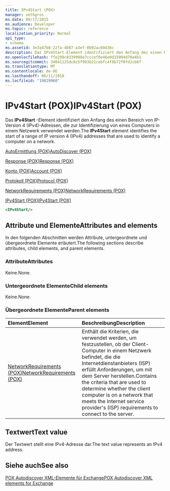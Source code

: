 ```yaml
---
title: IPv4Start (POX)
manager: sethgros
ms.date: 09/17/2015
ms.audience: Developer
ms.topic: reference
localization_priority: Normal
api_type:
- schema
ms.assetid: 3e3a47b8-22fa-4b07-a3ef-0b92ac69d36c
description: Das IPv4Start-Element identifiziert den Anfang des einen Bereich von IP-Version 4 (IPv4)-Adressen, die zur Identifizierung von eines Computers in einem Netzwerk verwendet werden.
ms.openlocfilehash: ffe299c8339998e7cccef0e46e0d15994d70a4b1
ms.sourcegitcommit: 34041125dc8c5f993b21cebfc4f8b72f0fd2cb6f
ms.translationtype: MT
ms.contentlocale: de-DE
ms.lasthandoff: 06/11/2018
ms.locfileid: "19829960"
---
```

# <a name="ipv4start-pox"></a><span data-ttu-id="03a99-103">IPv4Start (POX)</span><span class="sxs-lookup"><span data-stu-id="03a99-103">IPv4Start (POX)</span></span>

<span data-ttu-id="03a99-104">Das **IPv4Start** -Element identifiziert den Anfang des einen Bereich von IP-Version 4 (IPv4)-Adressen, die zur Identifizierung von eines Computers in einem Netzwerk verwendet werden.</span><span class="sxs-lookup"><span data-stu-id="03a99-104">The **IPv4Start** element identifies the start of a range of IP version 4 (IPv4) addresses that are used to identify a computer on a network.</span></span> 
  
[<span data-ttu-id="03a99-105">AutoErmittlung (POX)</span><span class="sxs-lookup"><span data-stu-id="03a99-105">AutoDiscover (POX)</span></span>](autodiscover-pox.md)
  
[<span data-ttu-id="03a99-106">Response (POX)</span><span class="sxs-lookup"><span data-stu-id="03a99-106">Response (POX)</span></span>](response-pox.md)
  
[<span data-ttu-id="03a99-107">Konto (POX)</span><span class="sxs-lookup"><span data-stu-id="03a99-107">Account (POX)</span></span>](account-pox.md)
  
[<span data-ttu-id="03a99-108">Protokoll (POX)</span><span class="sxs-lookup"><span data-stu-id="03a99-108">Protocol (POX)</span></span>](protocol-pox.md)
  
[<span data-ttu-id="03a99-109">NetworkRequirements (POX)</span><span class="sxs-lookup"><span data-stu-id="03a99-109">NetworkRequirements (POX)</span></span>](networkrequirements-pox.md)
  
[<span data-ttu-id="03a99-110">IPv4Start (POX)</span><span class="sxs-lookup"><span data-stu-id="03a99-110">IPv4Start (POX)</span></span>](ipv4start-pox.md)
  
```xml
<IPv4Start/>
```

## <a name="attributes-and-elements"></a><span data-ttu-id="03a99-111">Attribute und Elemente</span><span class="sxs-lookup"><span data-stu-id="03a99-111">Attributes and elements</span></span>

<span data-ttu-id="03a99-112">In den folgenden Abschnitten werden Attribute, untergeordnete und übergeordnete Elemente erläutert.</span><span class="sxs-lookup"><span data-stu-id="03a99-112">The following sections describe attributes, child elements, and parent elements.</span></span>
  
### <a name="attributes"></a><span data-ttu-id="03a99-113">Attribute</span><span class="sxs-lookup"><span data-stu-id="03a99-113">Attributes</span></span>

<span data-ttu-id="03a99-114">Keine.</span><span class="sxs-lookup"><span data-stu-id="03a99-114">None.</span></span>
  
### <a name="child-elements"></a><span data-ttu-id="03a99-115">Untergeordnete Elemente</span><span class="sxs-lookup"><span data-stu-id="03a99-115">Child elements</span></span>

<span data-ttu-id="03a99-116">Keine.</span><span class="sxs-lookup"><span data-stu-id="03a99-116">None.</span></span>
  
### <a name="parent-elements"></a><span data-ttu-id="03a99-117">Übergeordnete Elemente</span><span class="sxs-lookup"><span data-stu-id="03a99-117">Parent elements</span></span>

|<span data-ttu-id="03a99-118">**Element**</span><span class="sxs-lookup"><span data-stu-id="03a99-118">**Element**</span></span>|<span data-ttu-id="03a99-119">**Beschreibung**</span><span class="sxs-lookup"><span data-stu-id="03a99-119">**Description**</span></span>|
|:-----|:-----|
|[<span data-ttu-id="03a99-120">NetworkRequirements (POX)</span><span class="sxs-lookup"><span data-stu-id="03a99-120">NetworkRequirements (POX)</span></span>](networkrequirements-pox.md) <br/> |<span data-ttu-id="03a99-121">Enthält die Kriterien, die verwendet werden, um festzustellen, ob der Client-Computer in einem Netzwerk befindet, die die Internetdienstanbieters (ISP) erfüllt Anforderungen, um mit dem Server herstellen.</span><span class="sxs-lookup"><span data-stu-id="03a99-121">Contains the criteria that are used to determine whether the client computer is on a network that meets the Internet service provider's (ISP) requirements to connect to the server.</span></span>  <br/> |
   
## <a name="text-value"></a><span data-ttu-id="03a99-122">Textwert</span><span class="sxs-lookup"><span data-stu-id="03a99-122">Text value</span></span>

<span data-ttu-id="03a99-123">Der Textwert stellt eine IPv4-Adresse dar.</span><span class="sxs-lookup"><span data-stu-id="03a99-123">The text value represents an IPv4 address.</span></span>
  
## <a name="see-also"></a><span data-ttu-id="03a99-124">Siehe auch</span><span class="sxs-lookup"><span data-stu-id="03a99-124">See also</span></span>



[<span data-ttu-id="03a99-125">POX Autodiscover XML-Elemente für Exchange</span><span class="sxs-lookup"><span data-stu-id="03a99-125">POX Autodiscover XML elements for Exchange</span></span>](pox-autodiscover-xml-elements-for-exchange.md)

